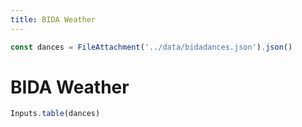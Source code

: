 ```yaml
---
title: BIDA Weather
---
```


```js
const dances = FileAttachment('../data/bidadances.json').json()
```

# BIDA Weather

```js
Inputs.table(dances)
```